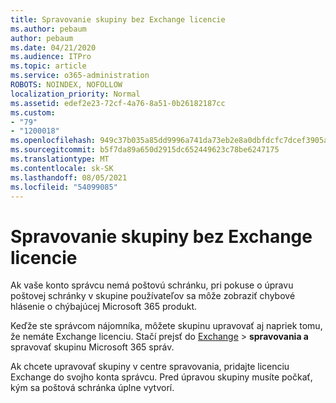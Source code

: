 ```yaml
---
title: Spravovanie skupiny bez Exchange licencie
ms.author: pebaum
author: pebaum
ms.date: 04/21/2020
ms.audience: ITPro
ms.topic: article
ms.service: o365-administration
ROBOTS: NOINDEX, NOFOLLOW
localization_priority: Normal
ms.assetid: edef2e23-72cf-4a76-8a51-0b26182187cc
ms.custom:
- "79"
- "1200018"
ms.openlocfilehash: 949c37b035a85dd9996a741da73eb2e8a0dbfdcfc7dcef3905aa78e5759404e9
ms.sourcegitcommit: b5f7da89a650d2915dc652449623c78be6247175
ms.translationtype: MT
ms.contentlocale: sk-SK
ms.lasthandoff: 08/05/2021
ms.locfileid: "54099085"
---
```

# <a name="manage-a-group-without-an-exchange-license"></a>Spravovanie skupiny bez Exchange licencie

Ak vaše konto správcu nemá poštovú schránku, pri pokuse o úpravu poštovej schránky v skupine používateľov sa môže zobraziť chybové hlásenie o chýbajúcej Microsoft 365 produkt.
  
Keďže ste správcom nájomníka, môžete skupinu upravovať aj napriek tomu, že nemáte Exchange licenciu. Stačí prejsť do [Exchange](https://outlook.office365.com/ecp.aspx) \> **spravovania a** spravovať skupinu Microsoft 365 správ.
  
Ak chcete upravovať skupiny v centre spravovania, pridajte licenciu Exchange do svojho konta správcu. Pred úpravou skupiny musíte počkať, kým sa poštová schránka úplne vytvorí.
  